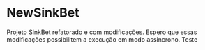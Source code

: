 NewSinkBet
==========

Projeto SinkBet refatorado e com modificações. 
Espero que essas modificações possibilitem a execução em modo assincrono.
Teste

